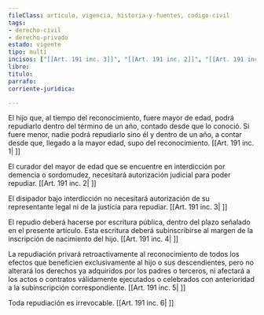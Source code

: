 ```yaml
---
fileClass: articulo, vigencia, historia-y-fuentes, codigo-civil
tags:
- derecho-civil
- derecho-privado
estado: vigente
tipo: multi
incisos: ["[[Art. 191 inc. 3]]", "[[Art. 191 inc. 2]]", "[[Art. 191 inc. 6]]", "[[Art. 191 inc. 1]]", "[[Art. 191 inc. 5]]", "[[Art. 191 inc. 4]]"]
libro:
titulo:
parrafo:
corriente-juridica:

---
```

El hijo que, al tiempo del reconocimiento, fuere mayor de edad, podrá repudiarlo dentro del término de un año, contado desde que lo conoció. Si fuere menor, nadie podrá repudiarlo sino él y dentro de un año, a contar desde que, llegado a la mayor edad, supo del reconocimiento. [[Art. 191 inc. 1| ]]

El curador del mayor de edad que se encuentre en interdicción por demencia o sordomudez, necesitará autorización judicial para poder repudiar. [[Art. 191 inc. 2| ]]

El disipador bajo interdicción no necesitará autorización de su representante legal ni de la justicia para repudiar. [[Art. 191 inc. 3| ]]

El repudio deberá hacerse por escritura pública, dentro del plazo señalado en el presente artículo. Esta escritura deberá subinscribirse al margen de la inscripción de nacimiento del hijo. [[Art. 191 inc. 4| ]]

La repudiación privará retroactivamente al reconocimiento de todos los efectos que beneficien exclusivamente al hijo o sus descendientes, pero no alterará los derechos ya adquiridos por los padres o terceros, ni afectará a los actos o contratos válidamente ejecutados o celebrados con anterioridad a la subinscripción correspondiente. [[Art. 191 inc. 5| ]]

Toda repudiación es irrevocable. [[Art. 191 inc. 6| ]]